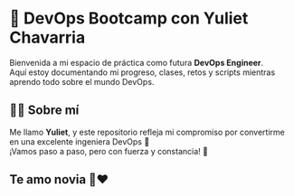 # 🚀 DevOps Bootcamp con Yuliet Chavarria

Bienvenida a mi espacio de práctica como futura **DevOps Engineer**.  
Aquí estoy documentando mi progreso, clases, retos y scripts mientras aprendo todo sobre el mundo DevOps.


## 🙋‍♀️ Sobre mí

Me llamo **Yuliet**, y este repositorio refleja mi compromiso por convertirme en una excelente ingeniera DevOps 🚀  
¡Vamos paso a paso, pero con fuerza y constancia! 💪

## Te amo novia 🐢❤️
